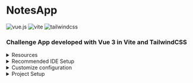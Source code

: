 # NotesApp

<div>
  <div>
    <img src="https://img.shields.io/badge/-Vue.js-black?style=for-the-badge&logoColor=white&logo=vuedotjs&color=42b883" alt="vue.js" />
    <img src="https://img.shields.io/badge/-Vite-black?style=for-the-badge&logoColor=white&logo=vite&color=646cff" alt="vite" />
    <img src="https://img.shields.io/badge/-Tailwind_CSS-black?style=for-the-badge&logoColor=white&logo=tailwindcss&color=06b6d4" alt="tailwindcss" />
  </div>
  <h3>Challenge App developed with Vue 3 in Vite and TailwindCSS</h3>
</div>

<details>
  <summary>Resources</summary>

- [Vue.js](https://vuejs.org)
- [Tailwind CSS](https://tailwindcss.com)
- [Remix Icon](https://remixicon.com/)
- [Google Fonts: Oswald](https://fonts.google.com/specimen/Oswald)
- [Google Fonts: Shantell Sans](https://fonts.google.com/specimen/Shantell+Sans)

</details>

<details>
  <summary>Recommended IDE Setup</summary>

[VSCode](https://code.visualstudio.com/) + [Volar](https://marketplace.visualstudio.com/items?itemName=Vue.volar) (and disable Vetur) + [TypeScript Vue Plugin (Volar)](https://marketplace.visualstudio.com/items?itemName=Vue.vscode-typescript-vue-plugin).

</details>

<details>
  <summary>Customize configuration</summary>

See [Vite Configuration Reference](https://vitejs.dev/config/).

</details>

<details>
  <summary>Project Setup</summary>

```sh
npm install
```

### Compile and Hot-Reload for Development

```sh
npm run dev
```

### Compile and Minify for Production

```sh
npm run build
```

</details>
